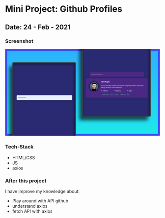 # Mini Project: Github Profiles

## Date: 24 - Feb - 2021

### Screenshot

<img src="./template-project-img.png" alt="screenshot"/>

### Tech-Stack

- HTML/CSS
- JS
- axios

### After this project

I have improve my knowledge about:

- Play around with API github
- understand axios
- fetch API with axios
